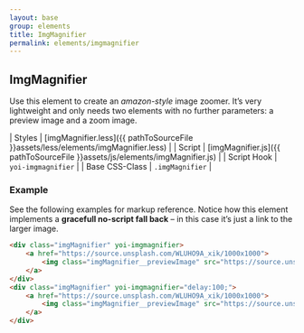 ```yaml
---
layout: base
group: elements
title: ImgMagnifier
permalink: elements/imgmagnifier
---
```


## ImgMagnifier
Use this element to create an *amazon-style* image zoomer. It’s very lightweight and only needs two elements with no further parameters: a preview image and a zoom image.

| Styles         | [imgMagnifier.less]({{ pathToSourceFile }}assets/less/elements/imgMagnifier.less) |
| Script         | [imgMagnifier.js]({{ pathToSourceFile }}assets/js/elements/imgMagnifier.js)       |
| Script Hook    | `yoi-imgmagnifier`                                                                |
| Base CSS-Class | `.imgMagnifier`                                                                   |

### Example
See the following examples for markup reference. Notice how this element implements a **gracefull no-script fall back** – in this case it’s just a link to the larger image.

```html
<div class="imgMagnifier" yoi-imgmagnifier>
    <a href="https://source.unsplash.com/WLUHO9A_xik/1000x1000">
        <img class="imgMagnifier__previewImage" src="https://source.unsplash.com/WLUHO9A_xik/300x300" alt="" />
    </a>
</div>
<div class="imgMagnifier" yoi-imgmagnifier="delay:100;">
    <a href="https://source.unsplash.com/WLUHO9A_xik/1000x1000">
        <img class="imgMagnifier__previewImage" src="https://source.unsplash.com/WLUHO9A_xik/300x300" alt="" />
    </a>
</div>
```
